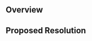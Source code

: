 ## Overview
<!-- Required. Describe, in detail, the behavior experienced. -->

## Proposed Resolution
<!-- Required. Describe, in detail, the desired resolution. -->
